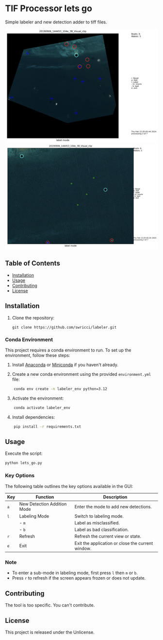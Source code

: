 # TIF Processor lets go

Simple labeler and new detection adder to tiff files.

![ ](images/example_1.png "Let's Go screenshot")
![ ](images/example_2.png "Let's Go screenshot")

## Table of Contents

- [Installation](#installation)
- [Usage](#usage)
- [Contributing](#contributing)
- [License](#license)

## Installation

1. Clone the repository:

   ```shell
   git clone https://github.com/swricci/labeler.git
   ```

### Conda Environment

This project requires a conda environment to run. To set up the environment, follow these steps:

1. Install [Anaconda](https://www.anaconda.com/products/individual) or [Miniconda](https://docs.conda.io/en/latest/miniconda.html) if you haven't already.

2. Create a new conda environment using the provided `environment.yml` file:

```bash
    conda env create -n labeler_env python=3.12
```

3. Activate the environment:

```bash
    conda activate labeler_env
```

4. Install dependencies:

```bash
    pip install -r requirements.txt
```

## Usage

Execute the script:

```bash
python lets_go.py
```

### Key Options

The following table outlines the key options available in the GUI:

| Key | Function                    | Description                                       |
| --- | --------------------------- | ------------------------------------------------- |
| `a` | New Detection Addition Mode | Enter the mode to add new detections.             |
| `l` | Labeling Mode               | Switch to labeling mode.                          |
|     | - `m`                       | Label as misclassified.                           |
|     | - `b`                       | Label as bad classification.                      |
| `r` | Refresh                     | Refresh the current view or state.                |
| `e` | Exit                        | Exit the application or close the current window. |

### Note

- To enter a sub-mode in labeling mode, first press `l` then `m` or `b`.
- Press `r` to refresh if the screen appears frozen or does not update.

## Contributing

The tool is too specific. You can't contribute.

## License

This project is released under the Unlicense.
